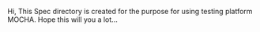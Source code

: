 Hi, 
This Spec directory is created for the purpose for using testing platform MOCHA.
Hope this will you a lot...
